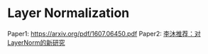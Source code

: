 # Layer Normalization

Paper1: https://arxiv.org/pdf/1607.06450.pdf
Paper2: [李沐推荐：对LayerNorm的新研究](https://arxiv.org/pdf/1911.07013.pdf)
